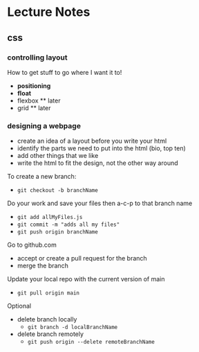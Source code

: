 # Lecture Notes

## css

### controlling layout
How to get stuff to go where I want it to!
- **positioning**
- **float**
- flexbox ** later
- grid ** later

### designing a webpage
- create an idea of a layout before you write your html
- identify the parts we need to put into the html (bio, top ten)
- add other things that we like
- write the html to fit the design, not the other way around

To create a new branch:
- `git checkout -b branchName`

Do your work and save your files then a-c-p to that branch name
- `git add allMyFiles.js`
- `git commit -m "adds all my files"`
- `git push origin branchName`

Go to github.com
- accept or create a pull request for the branch
- merge the branch

Update your local repo with the current version of main
- `git pull origin main`

Optional
- delete branch locally
  - `git branch -d localBranchName`
- delete branch remotely
  - `git push origin --delete remoteBranchName`